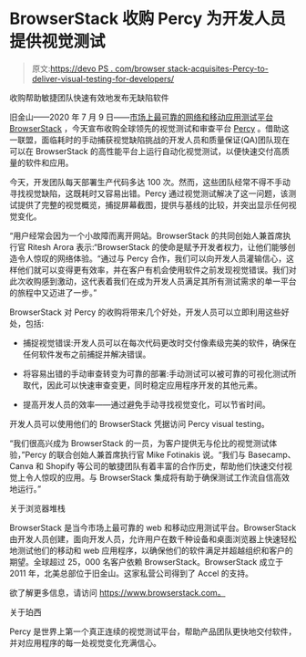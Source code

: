 # BrowserStack 收购 Percy 为开发人员提供视觉测试

> 原文:[https://devo PS . com/browser stack-acquisites-Percy-to-deliver-visual-testing-for-developers/](https://devops.com/browserstack-acquires-percy-to-deliver-visual-testing-for-developers/)

收购帮助敏捷团队快速有效地发布无缺陷软件

旧金山——2020 年 7 月 9 日——[市场上最可靠的网络和移动应用测试平台 BrowserStack](https://www.browserstack.com/) ，今天宣布收购全球领先的视觉测试和审查平台 [Percy](https://percy.io/) 。借助这一联盟，面临耗时的手动捕获视觉缺陷挑战的开发人员和质量保证(QA)团队现在可以在 BrowserStack 的高性能平台上运行自动化视觉测试，以便快速交付高质量的软件和应用。

今天，开发团队每天部署生产代码多达 100 次。然而，这些团队经常不得不手动寻找视觉缺陷，这既耗时又容易出错。Percy 通过视觉测试解决了这一问题，该测试提供了完整的视觉概览，捕捉屏幕截图，提供与基线的比较，并突出显示任何视觉变化。

“用户经常会因为一个小故障而离开网站。BrowserStack 的共同创始人兼首席执行官 Ritesh Arora 表示:“BrowserStack 的使命是赋予开发者权力，让他们能够创造令人惊叹的网络体验。“通过与 Percy 合作，我们可以向开发人员灌输信心，这样他们就可以变得更有效率，并在客户有机会使用软件之前发现视觉错误。我们对此次收购感到激动，这代表着我们在成为开发人员满足其所有测试需求的单一平台的旅程中又迈进了一步。”

BrowserStack 对 Percy 的收购将带来几个好处，开发人员可以立即利用这些好处，包括:

*   捕捉视觉错误:开发人员可以在每次代码更改时交付像素级完美的软件，确保在任何软件发布之前捕捉并解决错误。

*   将容易出错的手动审查转变为可靠的部署:手动测试可以被可靠的可视化测试所取代，因此可以快速审查变更，同时稳定应用程序开发的其他元素。

*   提高开发人员的效率——通过避免手动寻找视觉变化，可以节省时间。

开发人员可以使用他们的 BrowserStack 凭据访问 Percy visual testing。

“我们很高兴成为 BrowserStack 的一员，为客户提供无与伦比的视觉测试体验，”Percy 的联合创始人兼首席执行官 Mike Fotinakis 说。“我们与 Basecamp、Canva 和 Shopify 等公司的敏捷团队有着丰富的合作历史，帮助他们快速交付视觉上令人惊叹的应用。与 BrowserStack 集成将有助于确保测试工作流自信高效地运行。”

关于浏览器堆栈

BrowserStack 是当今市场上最可靠的 web 和移动应用测试平台。BrowserStack 由开发人员创建，面向开发人员，允许用户在数千种设备和桌面浏览器上快速轻松地测试他们的移动和 web 应用程序，以确保他们的软件满足并超越组织和客户的期望。全球超过 25，000 名客户依赖 BrowserStack。BrowserStack 成立于 2011 年，北美总部位于旧金山。这家私营公司得到了 Accel 的支持。

欲了解更多信息，请访问 https://www.browserstack.com。

关于珀西

Percy 是世界上第一个真正连续的视觉测试平台，帮助产品团队更快地交付软件，并对应用程序的每一处视觉变化充满信心。